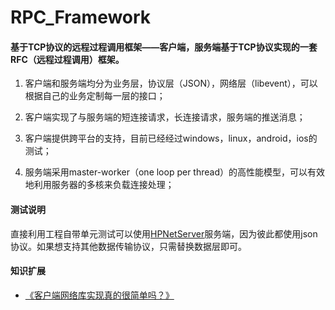RPC_Framework
=============

#### 基于TCP协议的远程过程调用框架——客户端，服务端基于TCP协议实现的一套RFC（远程过程调用）框架。  

1. 客户端和服务端均分为业务层，协议层（JSON），网络层（libevent），可以根据自己的业务定制每一层的接口；

2. 客户端实现了与服务端的短连接请求，长连接请求，服务端的推送消息；

3. 客户端提供跨平台的支持，目前已经经过windows，linux，android，ios的测试；

4. 服务端采用master-worker（one loop per thread）的高性能模型，可以有效地利用服务器的多核来负载连接处理；


#### 测试说明

直接利用工程自带单元测试可以使用[HPNetServer](https://github.com/yaocoder/HPNetServer)服务端，因为彼此都使用json协议。如果想支持其他数据传输协议，只需替换数据层即可。

#### 知识扩展
* [《客户端网络库实现真的很简单吗？》](http://yaocoder.blog.51cto.com/2668309/1541271)
